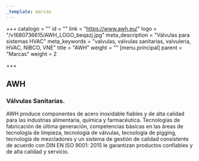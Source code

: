 ```yaml
---
_template: marcas
---
```






+++
catalogo = ""
id = ""
link = "https://www.awh.eu/"
logo = "/v1680736615/AWH_LOGO_beqazj.jpg"
meta_description = "Válvulas para sistemas HVAC"
meta_keywords = "valvulas, valvulas sanitarias, valvuleria, HVAC, NIBCO, VNE"
title = "AWH"
weight = ""
[menu.principal]
parent = "Marcas"
weight = 2

+++
## AWH

### Válvulas Sanitarias.

AWH produce componentes de acero inoxidable fiables y de alta calidad para las industrias alimentaria, química y farmacéutica. Tecnologías de fabricación de última generación, competencias básicas en las áreas de tecnología de limpieza, tecnología de válvulas, tecnología de pigging, tecnología de mezcladores y un sistema de gestión de calidad consistente de acuerdo con DIN EN ISO 9001: 2015 le garantizan productos confiables y de alta calidad y servicio.
